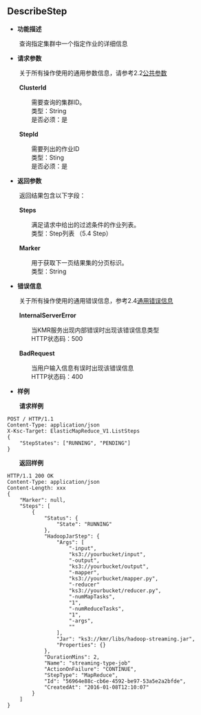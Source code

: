 ## DescribeStep


* **功能描述**

　　查询指定集群中一个指定作业的详细信息
 
* **请求参数**

　　关于所有操作使用的通用参数信息，请参考2.2[公共参数](gong_gong_can_shu.md)
  
　　**ClusterId**
  
　　　　需要查询的集群ID。<br>
　　　　类型：String<br>
　　　　是否必须：是
    
　　**StepId**
  
　　　　需要列出的作业ID<br>
　　　　类型：Sting<br>
　　　　是否必须：是

    
* **返回参数**

　　返回结果包含以下字段：
  
　　**Steps**
  
　　　　满足请求中给出的过滤条件的作业列表。<br>
　　　　类型：Step列表 （5.4 Step）
    
　　**Marker**
  
　　　　用于获取下一页结果集的分页标识。<br>
　　　　类型：String

* **错误信息**

　　关于所有操作使用的通用错误信息，参考2.4[通用错误信息](tong_yong_cuo_wu_xin_xi.md)

　　**InternalServerError**
  
　　　　当KMR服务出现内部错误时出现该错误信息类型<br>
　　　　HTTP状态码：500
    
　　**BadRequest**
  
　　　　当用户输入信息有误时出现该错误信息<br>
　　　　HTTP状态码：400

* **样例**

　　**请求样例**

```
POST / HTTP/1.1
Content-Type: application/json
X-Ksc-Target: ElasticMapReduce_V1.ListSteps
{
    "StepStates": ["RUNNING", "PENDING"]
}
```


　　**返回样例**
  
```
HTTP/1.1 200 OK
Content-Type: application/json
Content-Length: xxx
{
    "Marker": null,
    "Steps": [
        {
            "Status": {
                "State": "RUNNING"
            },
            "HadoopJarStep": {
                "Args": [
                    "-input",
                    "ks3://yourbucket/input",
                    "-output",
                    "ks3://yourbucket/output",
                    "-mapper",
                    "ks3://yourbucket/mapper.py",
                    "-reducer"
                    "ks3://yourbucket/reducer.py",
                    "-numMapTasks",
                    "1",
                    "-numReduceTasks",
                    "1",
                    "-args",
                    ""
                ],
                "Jar": "ks3://kmr/libs/hadoop-streaming.jar",
                "Properties": {}
            },
            "DurationMins": 2,
            "Name": "streaming-type-job"
            "ActionOnFailure": "CONTINUE",
            "StepType": "MapReduce",
            "Id": "56964e88c-cb6e-4592-be97-53a5e2a2bfde",
            "CreatedAt": "2016-01-08T12:10:07"
        }
    ]
}
```


